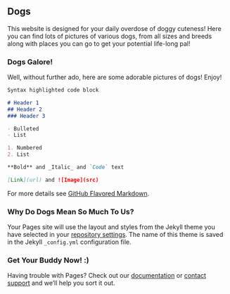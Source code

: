 ## Dogs

This website is designed for your daily overdose of doggy cuteness! Here you can find lots of pictures of various dogs, from all sizes and breeds along with places you can go to get your potential life-long pal! 



### Dogs Galore! 

Well, without further ado, here are some adorable pictures of dogs! Enjoy! 


```markdown
Syntax highlighted code block

# Header 1
## Header 2
### Header 3

- Bulleted
- List

1. Numbered
2. List

**Bold** and _Italic_ and `Code` text

[Link](url) and ![Image](src)
```

For more details see [GitHub Flavored Markdown](https://guides.github.com/features/mastering-markdown/).

### Why Do Dogs Mean So Much To Us?

Your Pages site will use the layout and styles from the Jekyll theme you have selected in your [repository settings](https://github.com/srinidhee/Dogs/settings/pages). The name of this theme is saved in the Jekyll `_config.yml` configuration file.

### Get Your Buddy Now! :)

Having trouble with Pages? Check out our [documentation](https://docs.github.com/categories/github-pages-basics/) or [contact support](https://support.github.com/contact) and we’ll help you sort it out.
